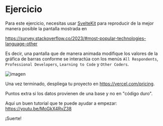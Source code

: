 # Ejercicio

Para este ejercicio, necesitas usar [SvelteKit](https://kit.svelte.dev/) para reproducir de la mejor manera posible la pantalla mostrada en

https://survey.stackoverflow.co/2023/#most-popular-technologies-language-other

Es decir, una pantalla que de manera animada modifique los valores de la gráfica de barras conforme se interactúa con los menús `All Respondents`, `Professional Developers`, `Learning to Code` y `Other Coders`.

![imagen](https://github.com/mtw-fundary/ejercicio/assets/92124165/be032c0e-70b8-41cc-b9d3-1e7e49053502)

Una vez terminado, despliega tu proyecto en https://vercel.com/pricing.

Puntos extra si los datos provienen de una base y no en "código duro".

Aquí un buen tutorial que te puede ayudar a empezar:
https://youtu.be/MoGkX4RvZ38

¡Suerte!
